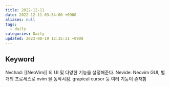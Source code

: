 ```yaml
---
title: 2022-12-11
date: 2022-12-11 03:34:00 +0900
aliases: null
tags:
  - daily
categories: Daily
updated: 2023-08-19 12:35:31 +0900
---
```


## Keyword

Nvchad: [[NeoVim]] 의 UI 및 다양한 기능을 설정해준다.
Nevide: Neovim GUI, 별개의 프로세스로 nvim 을 동작시킴. grapical cursor 등 여러 기능이 존재함
